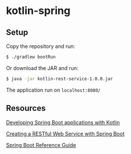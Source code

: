 # kotlin-spring

## Setup
Copy the repository and run:
```bash
$ ./gradlew bootRun
```

Or download the JAR and run:
```bash
$ java -jar kotlin-rest-service-1.0.0.jar
```

The application run on `localhost:8080/`


## Resources

[Developing Spring Boot applications with Kotlin](https://spring.io/blog/2016/02/15/developing-spring-boot-applications-with-kotlin)

[Creating a RESTful Web Service with Spring Boot](https://kotlinlang.org/docs/tutorials/spring-boot-restful.html)

[Spring Boot Reference Guide](https://docs.spring.io/spring-boot/docs/current/reference/htmlsingle/)
